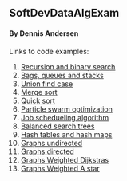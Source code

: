 ## SoftDevDataAlgExam
#### By Dennis Andersen

Links to code examples:

1. [Recursion and binary search](https://github.com/tjaydk/SoftDevDataAlgExam/tree/master/Examples/BinarySearchAndRecursion)
2. [Bags, queues and stacks]()
3. [Union find case](https://github.com/tjaydk/SoftDevDataAlgExam/tree/master/Examples/UnionFind)
4. [Merge sort]()
5. [Quick sort]()
6. [Particle swarm optimization](https://github.com/tjaydk/PSO)
7. [Job schedueling algorithm]()
8. [Balanced search trees](https://github.com/tjaydk/RedBlackTree)
9. [Hash tables and hash maps](https://github.com/tjaydk/HashMap)
10. [Graphs undirected]()
11. [Graphs directed]()
12. [Graphs Weighted Dijkstras]()
13. [Graphs Weighted A star]()
